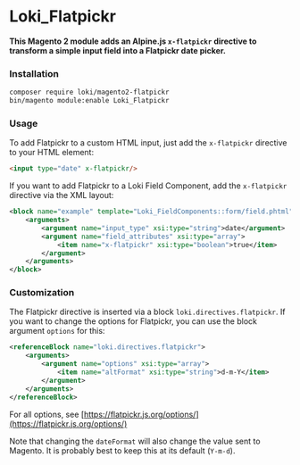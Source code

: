 # Loki_Flatpickr

**This Magento 2 module adds an Alpine.js `x-flatpickr` directive to transform a simple input field into a Flatpickr date picker.**

### Installation
```bash
composer require loki/magento2-flatpickr
bin/magento module:enable Loki_Flatpickr
```

### Usage
To add Flatpickr to a custom HTML input, just add the `x-flatpickr` directive to your HTML element:
```html
<input type="date" x-flatpickr/>
```

If you want to add Flatpickr to a Loki Field Component, add the `x-flatpickr` directive via the XML layout:
```xml
<block name="example" template="Loki_FieldComponents::form/field.phtml">
    <arguments>
        <argument name="input_type" xsi:type="string">date</argument>
        <argument name="field_attributes" xsi:type="array">
            <item name="x-flatpickr" xsi:type="boolean">true</item>
        </argument>
    </arguments>
</block>
```

### Customization
The Flatpickr directive is inserted via a block `loki.directives.flatpickr`. If you want to change the options for Flatpickr, you can use the block argument `options` for this:

```xml
<referenceBlock name="loki.directives.flatpickr">
    <arguments>
        <argument name="options" xsi:type="array">
            <item name="altFormat" xsi:type="string">d-m-Y</item>
        </argument>
    </arguments>
</referenceBlock>
```

For all options, see [https://flatpickr.js.org/options/](https://flatpickr.js.org/options/)

Note that changing the `dateFormat` will also change the value sent to Magento. It is probably best to keep this at its default (`Y-m-d`).
